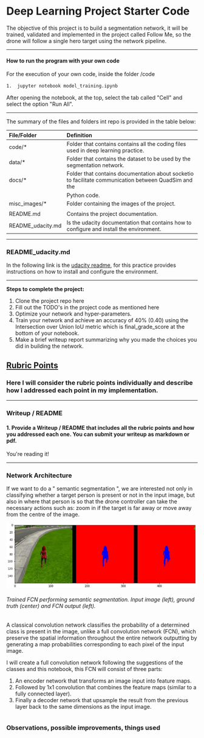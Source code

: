 # Deep Learning Project Starter Code

The objective of this project is to build a segmentation network, it will be trained, validated and implemented in the project called Follow Me, so the drone will follow a single hero target using the network pipeline.

---
<!--more-->

[//]: # (Image References)

[image0]: ./misc_images/semantic_segmentation.jpg "Semantic Segmentation"


#### How to run the program with your own code

For the execution of your own code, inside the folder /code

```bash
1.  jupyter notebook model_training.ipynb
```

After opening the notebook, at the top, select the tab called "Cell" and select the option "Run All".

---

The summary of the files and folders int repo is provided in the table below:

| File/Folder                     | Definition                                                                                            |
| :------------------------------ | :---------------------------------------------------------------------------------------------------- |
| code/*                          | Folder that contains contains all the coding files used in deep learning practice.                    |
| data/*                          | Folder that contains the dataset to be used by the segmentation network.                              |
| docs/*                          | Folder that contains documentation about socketio to facilitate communication between QuadSim and the |
|                                 | Python code.                                                                                          |
| misc_images/*                   | Folder containing the images of the project.                                                          |
|                                 |                                                                                                       |
| README.md                       | Contains the project documentation.                                                                   |
| README_udacity.md               | Is the udacity documentation that contains how to configure and install the environment.              |

---

### README_udacity.md

In the following link is the [udacity readme](https://github.com/Abhaycl/RoboND-DeepLearning-1P4/blob/master/README_udacity.md), for this practice provides instructions on how to install and configure the environment.

---


**Steps to complete the project:**  

1. Clone the project repo here
2. Fill out the TODO's in the project code as mentioned here 
3. Optimize your network and hyper-parameters.
4. Train your network and achieve an accuracy of 40% (0.40) using the Intersection over Union IoU metric which is final_grade_score at the bottom of your notebook.
5. Make a brief writeup report summarizing why you made the choices you did in building the network.


## [Rubric Points](https://review.udacity.com/#!/rubrics/1155/view)
### Here I will consider the rubric points individually and describe how I addressed each point in my implementation.  

---
### Writeup / README

#### 1. Provide a Writeup / README that includes all the rubric points and how you addressed each one.  You can submit your writeup as markdown or pdf.  

You're reading it!

---

### Network Architecture

If we want to do a " semantic segmentation ", we are interested not only in classifying whether a target person is present or not in the input image, but also in where that person is so that the drone controller can take the necessary actions such as: zoom in if the target is far away or move away from the centre of the image.

![alt text][image0]
###### Trained FCN performing semantic segmentation. Input image (left), ground truth (center) and FCN output (left).

A classical convolution network classifies the probability of a determined class is present in the image, unlike a full convolution network (FCN), which preserve the spatial information throughout the entire network outputting by generating a map probabilities corresponding to each pixel of the input image.

I will create a full convolution network following the suggestions of the classes and this notebook, this FCN will consist of three parts:

1) An encoder network that transforms an image input into feature maps.
2) Followed by 1x1 convolution that combines the feature maps (similar to a fully connected layer).
3) Finally a decoder network that upsample the result from the previous layer back to the same dimensions as the input image.

```python

```


### Observations, possible improvements, things used

